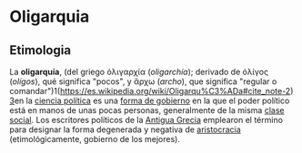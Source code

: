 # Oligarquia
## Etimologia
La **oligarquía**, (del griego ὀλιγαρχία (_oligarchía_); derivado de ὀλίγος (_olígos_), qué significa "pocos", y ἄρχω (_archo_), que significa "regular o comandar")1(https://es.wikipedia.org/wiki/Oligarqu%C3%ADa#cite_note-2)​[3](https://es.wikipedia.org/wiki/Oligarqu%C3%ADa#cite_note-3)​ en la [ciencia política](https://es.wikipedia.org/wiki/Ciencia_pol%C3%ADtica "Ciencia política") es una [forma de gobierno](https://es.wikipedia.org/wiki/Forma_de_gobierno "Forma de gobierno") en la que el poder político está en manos de unas pocas personas, generalmente de la misma [clase social](https://es.wikipedia.org/wiki/Clase_social "Clase social"). Los escritores políticos de la [Antigua Grecia](https://es.wikipedia.org/wiki/Antigua_Grecia "Antigua Grecia") emplearon el término para designar la forma degenerada y negativa de [aristocracia](https://es.wikipedia.org/wiki/Aristocracia "Aristocracia") (etimológicamente, gobierno de los mejores).



<!--stackedit_data:
eyJoaXN0b3J5IjpbLTEyNzc5NzYyMTFdfQ==
-->